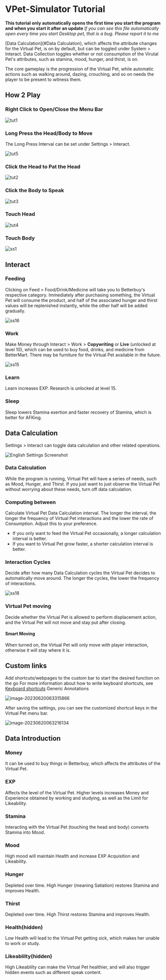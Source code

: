 # VPet-Simulator Tutorial

**This tutorial only automatically opens the first time you start the program and when you start it after an update** 
*If you can see this file automatically open every time you start Desktop pet, that is a bug. Please report it to me*

[Data Calculation](#Data Calculation), which affects the attribute changes for the Virtual Pet, is on by default, but can be toggled under System > Interact. Data Collection toggles whether or not consumption of the Virutal Pet's attributes, such as stamina, mood, hunger, and thirst, is on. 

The core gameplay is the progression of the Virtual Pet, while automatic actions such as walking around, dazing, crouching, and so on needs the player to be present to witness them.

## How 2 Play

### Right Click to Open/Close the Menu Bar

![tut1](Tutorial.assets/CN/tut1.gif)

### Long Press the Head/Body to Move

The Long Press Interval can be set under Settings > Interact.

![tut5](Tutorial.assets/CN/tut5.gif)

### Click the Head to Pat the Head

![tut2](Tutorial.assets/CN/tut2.gif)

### Click the Body to Speak

![tut3](Tutorial.assets/CN/tut3.gif)

### Touch Head

![tut4](Tutorial.assets/CN/tut4.gif)

### Touch Body

![ss1](Tutorial.assets/CN/ss1.gif)

## Interact

### Feeding

Clicking on Feed > Food/Drink/Medicine will take you to Betterbuy's respective category. Immediately after purchasing something, the Virtual Pet will consume the product, and half of the associated hunger and thirst values will be replenished instantly, while the other half will be added gradually.

![ss16](Tutorial.assets/CN/ss16.gif)

### Work

Make Money through Interact > Work > **Copywriting** or **Live** (unlocked at level 10), which can be used to buy food, drinks, and medicine from BetterMart. There may be furniture for the Virtual Pet available in the future.

![ss15](Tutorial.assets/CN/ss15.gif)

### Learn

Learn increases EXP. Research is unlocked at level 15.

### Sleep

Sleep lowers Stamina exertion and faster recovery of Stamina, which is better for AFKing.

## Data Calculation

Settings > Interact can toggle data calculation and other related operations.

![English Settings Screenshot](Tutorial.assets/EN/VPet_Settings.PNG)

### Data Calculation

While the program is running, Virtual Pet will have a series of needs, such as Mood, Hunger, and Thirst. If you just want to just observe the Virtual Pet without worrying about these needs, turn off data calculation.

### Computing between

Calculate Virtual Pet Data Calculation interval. The longer the interval, the longer the frequency of Virtual Pet interactions and the lower the rate of Consumption. Adjust this to your preference.

* If you only want to feed the Virtual Pet occasionally, a longer calculation interval is better.
* If you want to Virtual Pet grow faster, a shorter calculation interval is better.

### Interaction Cycles

Decide after how many Data Calculation cycles the Virtual Pet decides to automatically move around. The longer the cycles, the lower the frequency of interactions.

![ss18](Tutorial.assets/CN/ss18.gif)

### Virtual Pet moving

Decide whether the Virtual Pet is allowed to perform displacement action, and the Virtual Pet will not move and stay put after closing.

#### Smart Moving

When turned on, the Virtual Pet will only move with player interaction, otherwise it will stay where it is.

## Custom links

Add shortcuts/webpages to the custom bar to start the desired function on the go
For more information about how to write keyboard shortcuts, see [Keyboard shortcuts](https://learn.microsoft.com/en-us/dotnet/api/system.windows.forms.sendkeys?view=windowsdesktop-7.0#remarks) Generic Annotations

![image-20230620063315866](Tutorial.assets/CN/image-20230620063315866.png)

After saving the settings, you can see the customized shortcut keys in the Virtual Pet menu bar.

![image-20230620063216134](Tutorial.assets/CN/image-20230620063216134.png)

## Data Introduction

### Money

It can be used to buy things in Betterbuy, which affects the attributes of the Virtual Pet.

### EXP

Affects the level of the Virtual Pet. Higher levels increases Money and Experience obtained by working and studying, as well as the Limit for Likeability.

### Stamina

Interacting with the Virtual Pet (touching the head and body) converts Stamina into Mood.

### Mood

High mood will maintain Health and increase EXP Acquisition and Likeability.

### Hunger

Depleted over time. High Hunger (meaning Satiation) restores Stamina and improves Health.

### Thirst

Depleted over time. High Thirst restores Stamina and improves Health.

### Health(hidden)

Low Health will lead to the Virtual Pet getting sick, which makes her unable to work or study.

### Likeablilty(hidden)

High Likeablilty can make the Virtual Pet healthier, and will also trigger hidden events such as different speak content.